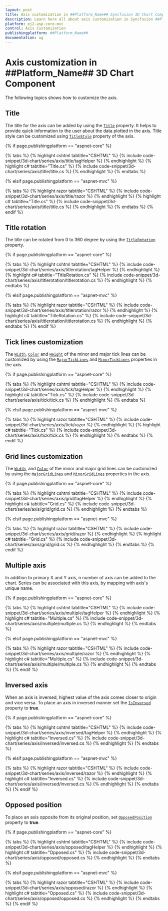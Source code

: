 ```yaml
---
layout: post
title: Axis customization in ##Platform_Name## Syncfusion 3D Chart Component
description: Learn here all about axis customization in Syncfusion ##Platform_Name## 3D Chart component of Syncfusion Essential JS 2 and more.
platform: ej2-asp-core-mvc
control: Axis Customization
publishingplatform: ##Platform_Name##
documentation: ug
---
```



# Axis customization in ##Platform_Name## 3D Chart Component

The following topics shows how to customize the axis.

## Title

The title for the axis can be added by using the [`Title`](https://help.syncfusion.com/cr/aspnetmvc-js2/Syncfusion.EJ2.Charts.Chart3DAxis.html#Syncfusion_EJ2_Charts_Chart3DAxis_Title) property. It helps to provide quick information to the user about the data plotted in the axis. Title style can be customized using [`TitleStyle`](https://help.syncfusion.com/cr/aspnetmvc-js2/Syncfusion.EJ2.Charts.Chart3DAxis.html#Syncfusion_EJ2_Charts_Chart3DAxis_TitleStyle) property of the axis.

{% if page.publishingplatform == "aspnet-core" %}

{% tabs %}
{% highlight cshtml tabtitle="CSHTML" %}
{% include code-snippet/3d-chart/series/axis/title/tagHelper %}
{% endhighlight %}
{% highlight c# tabtitle="Title.cs" %}
{% include code-snippet/3d-chart/series/axis/title/title.cs %}
{% endhighlight %}
{% endtabs %}

{% elsif page.publishingplatform == "aspnet-mvc" %}

{% tabs %}
{% highlight razor tabtitle="CSHTML" %}
{% include code-snippet/3d-chart/series/axis/title/razor %}
{% endhighlight %}
{% highlight c# tabtitle="Title.cs" %}
{% include code-snippet/3d-chart/series/axis/title/title.cs %}
{% endhighlight %}
{% endtabs %}
{% endif %}


## Title rotation

The title can be rotated from 0 to 360 degree by using the [`TitleRotation`](https://help.syncfusion.com/cr/aspnetmvc-js2/Syncfusion.EJ2.Charts.Chart3DAxis.html#Syncfusion_EJ2_Charts_Chart3DAxis_TitleRotation) property.

{% if page.publishingplatform == "aspnet-core" %}

{% tabs %}
{% highlight cshtml tabtitle="CSHTML" %}
{% include code-snippet/3d-chart/series/axis/titlerotation/tagHelper %}
{% endhighlight %}
{% highlight c# tabtitle="TitleRotation.cs" %}
{% include code-snippet/3d-chart/series/axis/titlerotation/titlerotation.cs %}
{% endhighlight %}
{% endtabs %}

{% elsif page.publishingplatform == "aspnet-mvc" %}

{% tabs %}
{% highlight razor tabtitle="CSHTML" %}
{% include code-snippet/3d-chart/series/axis/titlerotation/razor %}
{% endhighlight %}
{% highlight c# tabtitle="TitleRotation.cs" %}
{% include code-snippet/3d-chart/series/axis/titlerotation/titlerotation.cs %}
{% endhighlight %}
{% endtabs %}
{% endif %}


## Tick lines customization

The [`Width`](https://help.syncfusion.com/cr/aspnetmvc-js2/Syncfusion.EJ2.Charts.Chart3DMajorTickLines.html#Syncfusion_EJ2_Charts_Chart3DMajorTickLines_Width), [`Color`](https://help.syncfusion.com/cr/aspnetmvc-js2/Syncfusion.EJ2.Charts.Chart3DMajorTickLines.html#Syncfusion_EJ2_Charts_Chart3DMajorTickLines_Color) and [`Height`](https://help.syncfusion.com/cr/aspnetmvc-js2/Syncfusion.EJ2.Charts.Chart3DMajorTickLines.html#Syncfusion_EJ2_Charts_Chart3DMajorTickLines_Height) of the minor and major tick lines can be customized by using the [`MajorTickLines`](https://help.syncfusion.com/cr/aspnetmvc-js2/Syncfusion.EJ2.Charts.Chart3DAxis.html#Syncfusion_EJ2_Charts_Chart3DAxis_MajorTickLines) and [`MinorTickLines`](https://help.syncfusion.com/cr/aspnetmvc-js2/Syncfusion.EJ2.Charts.Chart3DAxis.html#Syncfusion_EJ2_Charts_Chart3DAxis_MinorTickLines) properties in the axis.

{% if page.publishingplatform == "aspnet-core" %}

{% tabs %}
{% highlight cshtml tabtitle="CSHTML" %}
{% include code-snippet/3d-chart/series/axis/tick/tagHelper %}
{% endhighlight %}
{% highlight c# tabtitle="Tick.cs" %}
{% include code-snippet/3d-chart/series/axis/tick/tick.cs %}
{% endhighlight %}
{% endtabs %}

{% elsif page.publishingplatform == "aspnet-mvc" %}

{% tabs %}
{% highlight razor tabtitle="CSHTML" %}
{% include code-snippet/3d-chart/series/axis/tick/razor %}
{% endhighlight %}
{% highlight c# tabtitle="Tick.cs" %}
{% include code-snippet/3d-chart/series/axis/tick/tick.cs %}
{% endhighlight %}
{% endtabs %}
{% endif %}



## Grid lines customization

The [`Width`](https://help.syncfusion.com/cr/aspnetmvc-js2/Syncfusion.EJ2.Charts.Chart3DMajorGridLines.html#Syncfusion_EJ2_Charts_Chart3DMajorGridLines_Width), and [`Color`](https://help.syncfusion.com/cr/aspnetmvc-js2/Syncfusion.EJ2.Charts.Chart3DMajorGridLines.html#Syncfusion_EJ2_Charts_Chart3DMajorGridLines_Color) of the minor and major grid lines can be customized by using the [`MajorGridLines`](https://help.syncfusion.com/cr/aspnetmvc-js2/Syncfusion.EJ2.Charts.Chart3DAxis.html#Syncfusion_EJ2_Charts_Chart3DAxis_MajorGridLines) and [`MinorGridLines`](https://help.syncfusion.com/cr/aspnetmvc-js2/Syncfusion.EJ2.Charts.Chart3DAxis.html#Syncfusion_EJ2_Charts_Chart3DAxis_MinorGridLines) properties in the axis.

{% if page.publishingplatform == "aspnet-core" %}

{% tabs %}
{% highlight cshtml tabtitle="CSHTML" %}
{% include code-snippet/3d-chart/series/axis/grid/tagHelper %}
{% endhighlight %}
{% highlight c# tabtitle="Grid.cs" %}
{% include code-snippet/3d-chart/series/axis/grid/grid.cs %}
{% endhighlight %}
{% endtabs %}

{% elsif page.publishingplatform == "aspnet-mvc" %}

{% tabs %}
{% highlight razor tabtitle="CSHTML" %}
{% include code-snippet/3d-chart/series/axis/grid/razor %}
{% endhighlight %}
{% highlight c# tabtitle="Grid.cs" %}
{% include code-snippet/3d-chart/series/axis/grid/grid.cs %}
{% endhighlight %}
{% endtabs %}
{% endif %}



## Multiple axis

In addition to primary X and Y axis, n number of axis can be added to the chart. Series can be associated with this axis, by mapping with axis's unique name.

{% if page.publishingplatform == "aspnet-core" %}

{% tabs %}
{% highlight cshtml tabtitle="CSHTML" %}
{% include code-snippet/3d-chart/series/axis/multiple/tagHelper %}
{% endhighlight %}
{% highlight c# tabtitle="Multiple.cs" %}
{% include code-snippet/3d-chart/series/axis/multiple/multiple.cs %}
{% endhighlight %}
{% endtabs %}

{% elsif page.publishingplatform == "aspnet-mvc" %}

{% tabs %}
{% highlight razor tabtitle="CSHTML" %}
{% include code-snippet/3d-chart/series/axis/multiple/razor %}
{% endhighlight %}
{% highlight c# tabtitle="Multiple.cs" %}
{% include code-snippet/3d-chart/series/axis/multiple/multiple.cs %}
{% endhighlight %}
{% endtabs %}
{% endif %}



## Inversed axis

When an axis is inversed, highest value of the axis comes closer to origin and vice versa. To place an axis in inversed manner set the [`IsInversed`](https://help.syncfusion.com/cr/aspnetmvc-js2/Syncfusion.EJ2.Charts.Chart3DAxis.html#Syncfusion_EJ2_Charts_Chart3DAxis_IsInversed) property to **true**.

{% if page.publishingplatform == "aspnet-core" %}

{% tabs %}
{% highlight cshtml tabtitle="CSHTML" %}
{% include code-snippet/3d-chart/series/axis/inversed/tagHelper %}
{% endhighlight %}
{% highlight c# tabtitle="Inversed.cs" %}
{% include code-snippet/3d-chart/series/axis/inversed/inversed.cs %}
{% endhighlight %}
{% endtabs %}

{% elsif page.publishingplatform == "aspnet-mvc" %}

{% tabs %}
{% highlight razor tabtitle="CSHTML" %}
{% include code-snippet/3d-chart/series/axis/inversed/razor %}
{% endhighlight %}
{% highlight c# tabtitle="Inversed.cs" %}
{% include code-snippet/3d-chart/series/axis/inversed/inversed.cs %}
{% endhighlight %}
{% endtabs %}
{% endif %}



## Opposed position

To place an axis opposite from its original position, set [`OpposedPosition`](https://help.syncfusion.com/cr/aspnetmvc-js2/Syncfusion.EJ2.Charts.Chart3DAxis.html#Syncfusion_EJ2_Charts_Chart3DAxis_OpposedPosition) property to **true**.

{% if page.publishingplatform == "aspnet-core" %}

{% tabs %}
{% highlight cshtml tabtitle="CSHTML" %}
{% include code-snippet/3d-chart/series/axis/opposed/tagHelper %}
{% endhighlight %}
{% highlight c# tabtitle="Opposed.cs" %}
{% include code-snippet/3d-chart/series/axis/opposed/opposed.cs %}
{% endhighlight %}
{% endtabs %}

{% elsif page.publishingplatform == "aspnet-mvc" %}

{% tabs %}
{% highlight razor tabtitle="CSHTML" %}
{% include code-snippet/3d-chart/series/axis/opposed/razor %}
{% endhighlight %}
{% highlight c# tabtitle="Opposed.cs" %}
{% include code-snippet/3d-chart/series/axis/opposed/opposed.cs %}
{% endhighlight %}
{% endtabs %}
{% endif %}




